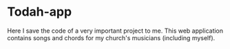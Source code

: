 # Todah-app
Here I save the code of a very important project to me. This web application contains songs and chords for my church's musicians (including myself).
